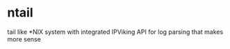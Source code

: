 ntail
=====

tail like *NIX system with integrated IPViking API for log parsing that makes more sense
